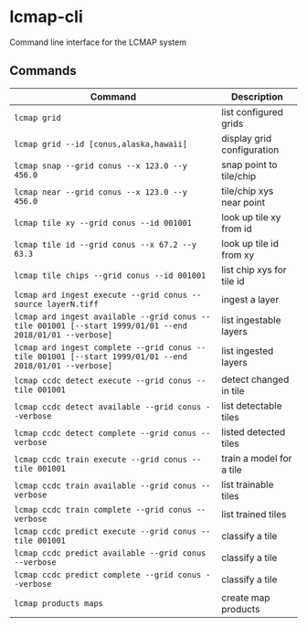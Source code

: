 # lcmap-cli
Command line interface for the LCMAP system

## Commands

| Command                                                                                                | Description               |
| -------------------------------------------------------------------------------------------------------| ------------------------- |
| `lcmap grid`                                                                                           | list configured grids     |
| `lcmap grid --id [conus,alaska,hawaii]`                                                                | display grid configuration|
| `lcmap snap --grid conus --x 123.0 --y 456.0`                                                          | snap point to tile/chip   |
| `lcmap near --grid conus --x 123.0 --y 456.0`                                                          | tile/chip xys near point  |
| `lcmap tile xy --grid conus --id 001001`                                                               | look up tile xy from id   |
| `lcmap tile id --grid conus --x 67.2 --y 63.3`                                                         | look up tile id from xy   |
| `lcmap tile chips --grid conus --id 001001`                                                            | list chip xys for tile id |
| `lcmap ard ingest execute --grid conus --source layerN.tiff`                                           | ingest a layer            |
| `lcmap ard ingest available --grid conus --tile 001001 [--start 1999/01/01 --end 2018/01/01 --verbose]`| list ingestable layers    |
| `lcmap ard ingest complete --grid conus --tile 001001 [--start 1999/01/01 --end 2018/01/01 --verbose]` | list ingested layers   |
| `lcmap ccdc detect execute --grid conus --tile 001001`                                                 | detect changed in tile    |
| `lcmap ccdc detect available --grid conus --verbose`                                                   | list detectable tiles     |
| `lcmap ccdc detect complete --grid conus --verbose`                                                    | listed detected tiles     |
| `lcmap ccdc train execute --grid conus --tile 001001`                                                  | train a model for a tile  |
| `lcmap ccdc train available --grid conus --verbose`                                                    | list trainable tiles      | 
| `lcmap ccdc train complete --grid conus --verbose`                                                     | list trained tiles        |
| `lcmap ccdc predict execute --grid conus --tile 001001`                                                | classify a tile           |
| `lcmap ccdc predict available --grid conus --verbose`                                                  | classify a tile           |
| `lcmap ccdc predict complete --grid conus --verbose`                                                   | classify a tile           |
| `lcmap products maps`                                                                                  | create map products       |
